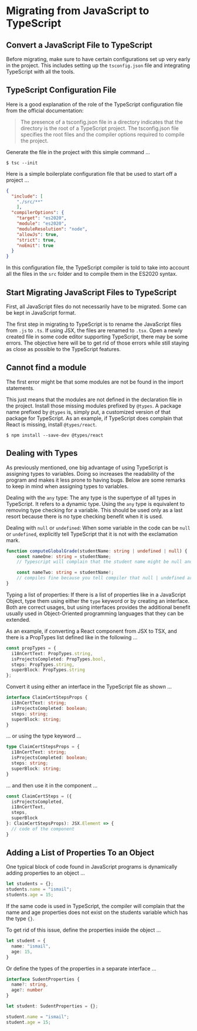 # Migrating from JavaScript to TypeScript

## Convert a JavaScript File to TypeScript

Before migrating, make sure to have certain configurations set up very early in the project. This includes setting up the `tsconfig.json` file and integrating TypeScript with all the tools.

## TypeScript Configuration File

Here is a good explanation of the role of the TypeScript configuration file from the official documentation:

> The presence of a tsconfig.json file in a directory indicates that the directory is the root of a TypeScript project. The tsconfig.json file specifies the root files and the compiler options required to compile the project.

Generate the file in the project with this simple command ...

```script
$ tsc --init
```

Here is a simple boilerplate configuration file that be used to start off a project ...

```json
{
  "include": [
    "./src/**"
    ],
  "compilerOptions": {
    "target": "es2020",
    "module": "es2020",
    "moduleResolution": "node",
    "allowJs": true,
    "strict": true,
    "noEmit": true
  }
}
```

In this configuration file, the TypeScript compiler is told to take into account all the files in the `src` folder and to compile them in the ES2020 syntax.

## Start Migrating JavaScript Files to TypeScript

First, all JavaScript files do not necessarily have to be migrated. Some can be kept in JavaScript format.

The first step in migrating to TypeScript is to rename the JavaScript files from `.js` to `.ts`. If using JSX, the files are renamed to `.tsx`. Open a newly created file in some code editor supporting TypeScript, there may be some errors. The objective here will be to get rid of those errors while still staying as close as possible to the TypeScript features.

## Cannot find a module

The first error might be that some modules are not be found in the import statements.

This just means that the modules are not defined in the declaration file in the project. Install those missing modules prefixed by `@types`. A package name prefixed by `@types` is, simply put, a customized version of that package for TypeScript. As an example, if TypeScript does complain that React is missing, install `@types/react`.

```script
$ npm install --save-dev @types/react
```

## Dealing with Types

As previously mentioned, one big advantage of using TypeScript is assigning types to variables. Doing so increases the readability of the program and makes it less prone to having bugs. Below are some remarks to keep in mind when assigning types to variables.

Dealing with the `any` type: The any type is the supertype of all types in TypeScript. It refers to a dynamic type. Using the `any` type is equivalent to removing type checking for a variable. This should be used only as a last resort because there is no type checking benefit when it is used.

Dealing with `null` or `undefined`: When some variable in the code can be `null` or `undefined`, explicitly tell TypeScript that it is not with the exclamation mark.

```typescript
function computeGlobalGrade(studentName: string | undefined | null) {
    const nameOne: string = studentName;
    // Typescript will complain that the student name might be null and cannot be assigned to a string

    const nameTwo: string = studentName!;
    // compiles fine because you tell compiler that null | undefined are excluded 
}
```

Typing a list of properties: If there is a list of properties like in a JavaScript Object, type them using either the `type` keyword or by creating an interface. Both are correct usages, but using interfaces provides the additional benefit usually used in Object-Oriented programming languages that they can be extended.

As an example, if converting a React component from JSX to TSX, and there is a PropTypes list defined like in the following ...

```typescript
const propTypes = {
  i18nCertText: PropTypes.string,
  isProjectsCompleted: PropTypes.bool,
  steps: PropTypes.string,
  superBlock: PropTypes.string
};
```

Convert it using either an interface in the TypeScript file as shown ...

```typescript
interface ClaimCertStepsProps {
  i18nCertText: string;
  isProjectsCompleted: boolean;
  steps: string;
  superBlock: string;
}
```

... or using the type keyword ...

```typescript
type ClaimCertStepsProps = {
  i18nCertText: string;
  isProjectsCompleted: boolean;
  steps: string;
  superBlock: string;
}
```

... and then use it in the component ...

```typescript
const ClaimCertSteps = ({
  isProjectsCompleted,
  i18nCertText,
  steps,
  superBlock
}: ClaimCertStepsProps): JSX.Element => {
  // code of the component
}
```

## Adding a List of Properties To an Object

One typical block of code found in JavaScript programs is dynamically adding properties to an object ...

```javascript
let students = {};
students.name = "ismail";
students.age = 15;
```

If the same code is used in TypeScript, the compiler will complain that the name and age properties does not exist on the students variable which has the type `{}`.

To get rid of this issue, define the properties inside the object ...

```typescript
let student = {
  name: "ismail",
  age: 15,
}
```

Or define the types of the properties in a separate interface ...

```typescript
interface SudentProperties {
  name?: string,
  age?: number
}

let student: SudentProperties = {};

student.name = "ismail";
student.age = 15;
```
